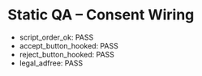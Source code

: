 # Static QA – Consent Wiring

- script_order_ok: PASS
- accept_button_hooked: PASS
- reject_button_hooked: PASS
- legal_adfree: PASS
